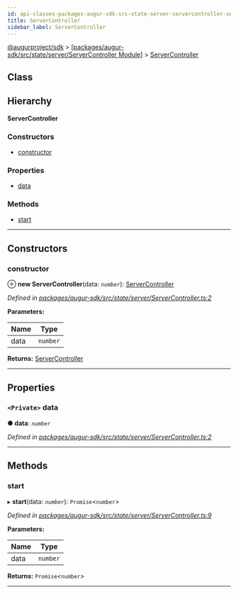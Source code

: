 ```yaml
---
id: api-classes-packages-augur-sdk-src-state-server-servercontroller-servercontroller
title: ServerController
sidebar_label: ServerController
---
```


[@augurproject/sdk](api-readme.md) > [[packages/augur-sdk/src/state/server/ServerController Module]](api-modules-packages-augur-sdk-src-state-server-servercontroller-module.md) > [ServerController](api-classes-packages-augur-sdk-src-state-server-servercontroller-servercontroller.md)

## Class

## Hierarchy

**ServerController**

### Constructors

* [constructor](api-classes-packages-augur-sdk-src-state-server-servercontroller-servercontroller.md#constructor)

### Properties

* [data](api-classes-packages-augur-sdk-src-state-server-servercontroller-servercontroller.md#data)

### Methods

* [start](api-classes-packages-augur-sdk-src-state-server-servercontroller-servercontroller.md#start)

---

## Constructors

<a id="constructor"></a>

###  constructor

⊕ **new ServerController**(data: *`number`*): [ServerController](api-classes-packages-augur-sdk-src-state-server-servercontroller-servercontroller.md)

*Defined in [packages/augur-sdk/src/state/server/ServerController.ts:2](https://github.com/AugurProject/augur/blob/a689f5d0f9/packages/augur-sdk/src/state/server/ServerController.ts#L2)*

**Parameters:**

| Name | Type |
| ------ | ------ |
| data | `number` |

**Returns:** [ServerController](api-classes-packages-augur-sdk-src-state-server-servercontroller-servercontroller.md)

___

## Properties

<a id="data"></a>

### `<Private>` data

**● data**: *`number`*

*Defined in [packages/augur-sdk/src/state/server/ServerController.ts:2](https://github.com/AugurProject/augur/blob/a689f5d0f9/packages/augur-sdk/src/state/server/ServerController.ts#L2)*

___

## Methods

<a id="start"></a>

###  start

▸ **start**(data: *`number`*): `Promise`<`number`>

*Defined in [packages/augur-sdk/src/state/server/ServerController.ts:9](https://github.com/AugurProject/augur/blob/a689f5d0f9/packages/augur-sdk/src/state/server/ServerController.ts#L9)*

**Parameters:**

| Name | Type |
| ------ | ------ |
| data | `number` |

**Returns:** `Promise`<`number`>

___

